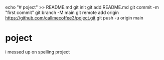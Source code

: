 echo "# poject" >> README.md
git init
git add README.md
git commit -m "first commit"
git branch -M main
git remote add origin https://github.com/callmecoffee3/poject.git
git push -u origin main

# poject
i messed up on spelling project
